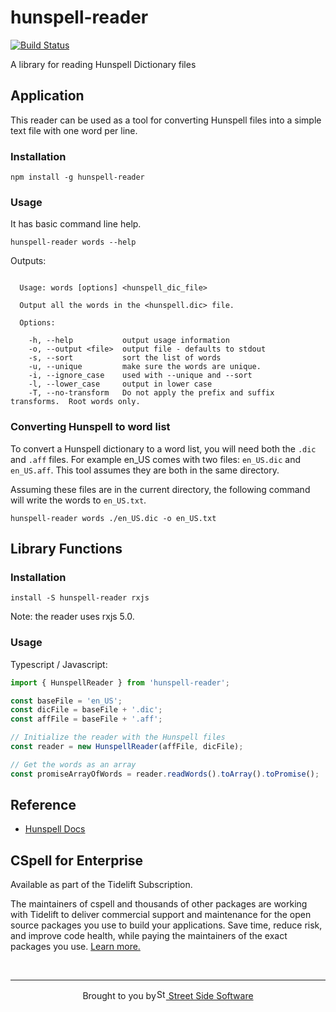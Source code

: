 # hunspell-reader

[![Build Status](https://travis-ci.org/streetsidesoftware/hunspell-reader.svg?branch=master)](https://travis-ci.org/streetsidesoftware/hunspell-reader)

A library for reading Hunspell Dictionary files

## Application

This reader can be used as a tool for converting Hunspell files into a simple text file
with one word per line.

### Installation

```
npm install -g hunspell-reader
```

### Usage

It has basic command line help.

```
hunspell-reader words --help
```

Outputs:

```

  Usage: words [options] <hunspell_dic_file>

  Output all the words in the <hunspell.dic> file.

  Options:

    -h, --help           output usage information
    -o, --output <file>  output file - defaults to stdout
    -s, --sort           sort the list of words
    -u, --unique         make sure the words are unique.
    -i, --ignore_case    used with --unique and --sort
    -l, --lower_case     output in lower case
    -T, --no-transform   Do not apply the prefix and suffix transforms.  Root words only.

```

### Converting Hunspell to word list

To convert a Hunspell dictionary to a word list, you will need both the `.dic` and `.aff` files.
For example en_US comes with two files: `en_US.dic` and `en_US.aff`.
This tool assumes they are both in the same directory.

Assuming these files are in the current directory, the following command will write the words
to `en_US.txt`.

```
hunspell-reader words ./en_US.dic -o en_US.txt
```

## Library Functions

### Installation

```
install -S hunspell-reader rxjs
```

Note: the reader uses rxjs 5.0.

### Usage

Typescript / Javascript:

```typescript
import { HunspellReader } from 'hunspell-reader';

const baseFile = 'en_US';
const dicFile = baseFile + '.dic';
const affFile = baseFile + '.aff';

// Initialize the reader with the Hunspell files
const reader = new HunspellReader(affFile, dicFile);

// Get the words as an array
const promiseArrayOfWords = reader.readWords().toArray().toPromise();
```

## Reference

- [Hunspell Docs](https://github.com/hunspell/hunspell/blob/master/docs/hunspell.5.md)

## CSpell for Enterprise

<!--- @@inject: ../../static/tidelift.md --->

Available as part of the Tidelift Subscription.

The maintainers of cspell and thousands of other packages are working with Tidelift to deliver commercial support and maintenance for the open source packages you use to build your applications. Save time, reduce risk, and improve code health, while paying the maintainers of the exact packages you use. [Learn more.](https://tidelift.com/subscription/pkg/npm-cspell?utm_source=npm-cspell&utm_medium=referral&utm_campaign=enterprise&utm_term=repo)

<!--- @@inject-end: ../../static/tidelift.md --->

<!--- @@inject: ../../static/footer.md --->

<br/>

---

<p align="center">Brought to you by<a href="https://streetsidesoftware.com" title="Street Side Software"><img width="16" alt="Street Side Software Logo" src="https://i.imgur.com/CyduuVY.png" /> Street Side Software</a></p>

<!--- @@inject-end: ../../static/footer.md --->
